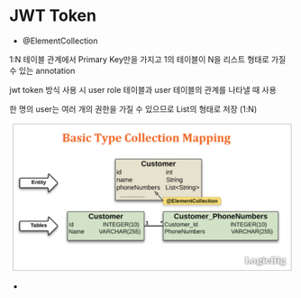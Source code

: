 # JWT Token

* @ElementCollection

1:N 테이블 관계에서 Primary Key만을 가지고 1의 테이블이 N을 리스트 형태로 가질 수 있는 annotation

jwt token 방식 사용 시 user role 테이블과 user 테이블의 관계를 나타낼 때 사용

한 명의 user는 여러 개의 권한을 가질 수 있으므로 List의 형태로 저장 (1:N)

[![Picture](https://github.com/koogk7/LoginApiForJwtAndSecurity/blob/master/image-20190715235023105.png?raw=true)](https://github.com/koogk7/LoginApiForJwtAndSecurity/blob/master/image-20190715235023105.png?raw=true)

* 

  

